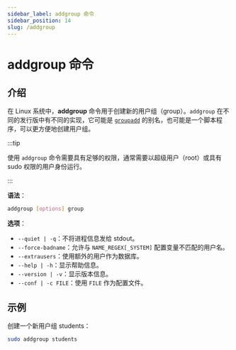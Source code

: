 ```yaml
---
sidebar_label: addgroup 命令
sidebar_position: 14
slug: /addgroup
---
```


# addgroup 命令



## 介绍

在 Linux 系统中，**addgroup** 命令用于创建新的用户组（group）。`addgroup` 在不同的发行版中有不同的实现，它可能是 [`groupadd`](/linux-command/groupadd) 的别名，也可能是一个脚本程序，可以更方便地创建用户组。

:::tip

使用 `addgroup` 命令需要具有足够的权限，通常需要以超级用户（root）或具有 sudo 权限的用户身份运行。

:::

**语法**：

```bash
addgroup [options] group
```

**选项**：

- `--quiet | -q`：不将进程信息发给 stdout。
- `--force-badname`：允许与 `NAME_REGEX[_SYSTEM]` 配置变量不匹配的用户名。
- `--extrausers`：使用额外的用户作为数据库。
- `--help | -h`：显示帮助信息。
- `--version | -v`：显示版本信息。
- `--conf | -c FILE`：使用 `FILE` 作为配置文件。



## 示例

创建一个新用户组 students：

```bash
sudo addgroup students
```
